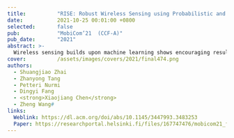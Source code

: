 ```yaml
---
title:          "RISE: Robust Wireless Sensing using Probabilistic and Statistical Assessments"
date:           2021-10-25 00:01:00 +0800
selected:       false
pub:            "MobiCom’21  (CCF-A)"
pub_date:       "2021"
abstract: >-
  Wireless sensing builds upon machine learning shows encouraging results. However, adopting wireless sensing as a large-scale solution remains challenging as experiences from deployments have shown the performance of a machine-learned model to suffer when there are changes in the environment, e.g., when furniture is moved or when other objects are added or removed from the environment. We present Rise, a novel solution for enhancing the robustness and performance of learning-based wireless sensing techniques against such changes during a deployment. Rise combines probability and statistical assessments together with anomaly detection to identify samples that are likely to be misclassified and uses feedback on these samples to update a deployed wireless sensing model. We validate Rise through extensive empirical benchmarks by considering 11 representative sensing methods covering a broad range of wireless sensing tasks. Our results show that Rise can identify 92.3% of misclassifications on average. We showcase how Rise can be combined with incremental learning to help wireless sensing models retain their performance against dynamic changes in the operating environment to reduce the maintenance cost, paving the way for learning-based wireless sensing to become capable of supporting long-term monitoring in complex everyday environments. 
cover:          /assets/images/covers/2021/final474.png
authors:
  - Shuangjiao Zhai
  - Zhanyong Tang
  - Petteri Nurmi
  - Dingyi Fang
  - <strong>Xiaojiang Chen</strong>
  - Zheng Wang#
links:
  Weblink: https://dl.acm.org/doi/abs/10.1145/3447993.3483253
  Paper: https://researchportal.helsinki.fi/files/167747476/mobicom21_final474_1_.pdf
---
```

